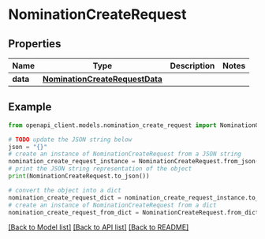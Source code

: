 # NominationCreateRequest


## Properties

Name | Type | Description | Notes
------------ | ------------- | ------------- | -------------
**data** | [**NominationCreateRequestData**](NominationCreateRequestData.md) |  | 

## Example

```python
from openapi_client.models.nomination_create_request import NominationCreateRequest

# TODO update the JSON string below
json = "{}"
# create an instance of NominationCreateRequest from a JSON string
nomination_create_request_instance = NominationCreateRequest.from_json(json)
# print the JSON string representation of the object
print(NominationCreateRequest.to_json())

# convert the object into a dict
nomination_create_request_dict = nomination_create_request_instance.to_dict()
# create an instance of NominationCreateRequest from a dict
nomination_create_request_from_dict = NominationCreateRequest.from_dict(nomination_create_request_dict)
```
[[Back to Model list]](../README.md#documentation-for-models) [[Back to API list]](../README.md#documentation-for-api-endpoints) [[Back to README]](../README.md)



